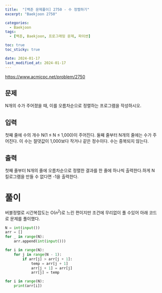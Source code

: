 ```yaml
---
title:  "[백준 문제풀이] 2750 - 수 정렬하기"
excerpt: "Baekjoon 2750"

categories:
  - Baekjoon
tags:
  - [백준, Baekjoon, 프로그래밍 문제, 파이썬]

toc: true
toc_sticky: true

date: 2024-01-17
last_modified_at: 2024-01-17
---
```


https://www.acmicpc.net/problem/2750

## 문제
N개의 수가 주어졌을 때, 이를 오름차순으로 정렬하는 프로그램을 작성하시오.

## 입력
첫째 줄에 수의 개수 N(1 ≤ N ≤ 1,000)이 주어진다. 둘째 줄부터 N개의 줄에는 수가 주어진다. 이 수는 절댓값이 1,000보다 작거나 같은 정수이다. 수는 중복되지 않는다.

## 출력
첫째 줄부터 N개의 줄에 오름차순으로 정렬한 결과를 한 줄에 하나씩 출력한다.하게 N킬로그램을 만들 수 없다면 -1을 출력한다.

# 풀이
버블정렬로 시간복잡도는 O($n^2$)로 느린 편이지만 조건에 무리없이 풀 수있어 아래 코드로 문제를 풀이했다.

```py
N = int(input())
arr = []
for _ in range(N):
    arr.append(int(input()))

for i in range(N):
    for j in range(N - 1):
        if arr[j] > arr[j + 1]:
            temp = arr[j + 1]
            arr[j + 1] = arr[j]
            arr[j] = temp

for i in range(N):
    print(arr[i])
```
